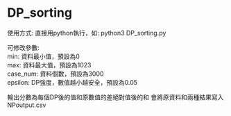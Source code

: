 # DP_sorting
使用方式: 直接用python執行，如: python3 DP_sorting.py

可修改參數:  
min: 資料最小值，預設為0  
max: 資料最大值，預設為1023  
case_num: 資料個數，預設為3000  
epsilon: DP強度，數值越小越安全，預設為0.05

輸出分數為每個DP後的值和原數值的差絕對值後的和
會將原資料和兩種結果寫入NPoutput.csv
